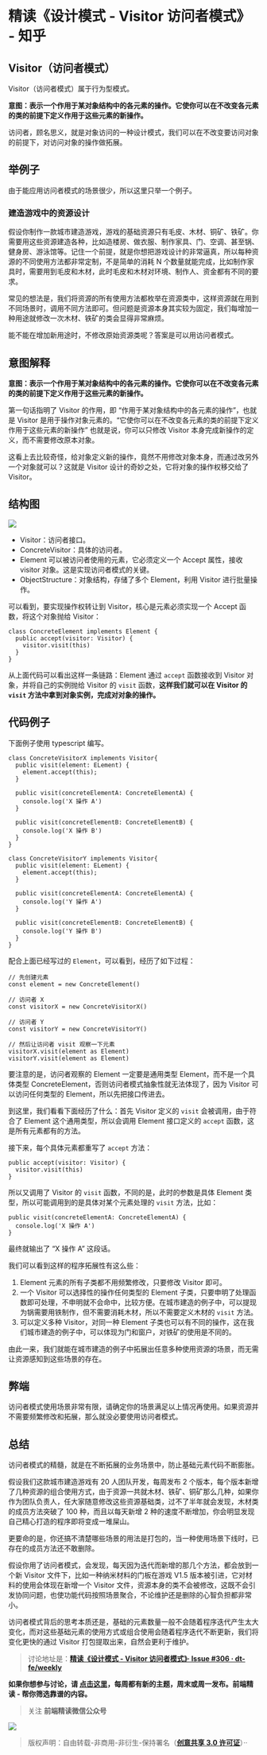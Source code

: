 # 精读《设计模式 - Visitor 访问者模式》 - 知乎
**Visitor（访问者模式）**
------------------

Visitor（访问者模式）属于行为型模式。

**意图：表示一个作用于某对象结构中的各元素的操作。它使你可以在不改变各元素的类的前提下定义作用于这些元素的新操作。** 

访问者，顾名思义，就是对象访问的一种设计模式，我们可以在不改变要访问对象的前提下，对访问对象的操作做拓展。

**举例子**
-------

由于能应用访问者模式的场景很少，所以这里只举一个例子。

### **建造游戏中的资源设计**

假设你制作一款城市建造游戏，游戏的基础资源只有毛皮、木材、铜矿、铁矿。你需要用这些资源建造各种，比如造楼房、做衣服、制作家具、门、空调、甚至锅、健身房、游泳馆等。记住一个前提，就是你想把游戏设计的非常逼真，所以每种资源的不同使用方法都非常定制，不是简单的消耗 N 个数量就能完成，比如制作家具时，需要用到毛皮和木材，此时毛皮和木材对环境、制作人、资金都有不同的要求。

常见的想法是，我们将资源的所有使用方法都枚举在资源类中，这样资源就在用到不同场景时，调用不同方法即可。但问题是资源本身其实较为固定，我们每增加一种用途就修改一次木材、铁矿的类会显得非常麻烦。

能不能在增加新用途时，不修改原始资源类呢？答案是可以用访问者模式。

**意图解释**
--------

**意图：表示一个作用于某对象结构中的各元素的操作。它使你可以在不改变各元素的类的前提下定义作用于这些元素的新操作。** 

第一句话指明了 Visitor 的作用，即 “作用于某对象结构中的各元素的操作”，也就是 Visitor 是用于操作对象元素的。“它使你可以在不改变各元素的类的前提下定义作用于这些元素的新操作” 也就是说，你可以只修改 Visitor 本身完成新操作的定义，而不需要修改原本对象。

这看上去比较奇怪，给对象定义新的操作，竟然不用修改对象本身，而通过改另外一个对象就可以？这就是 Visitor 设计的奇妙之处，它将对象的操作权移交给了 Visitor。

**结构图**
-------

![](https://pic3.zhimg.com/v2-53208bdb8eb7268666856affb4054892_b.jpg)

*   Visitor：访问者接口。
*   ConcreteVisitor：具体的访问者。
*   Element 可以被访问者使用的元素，它必须定义一个 Accept 属性，接收 visitor 对象。这是实现访问者模式的关键。
*   ObjectStructure：对象结构，存储了多个 Element，利用 Visitor 进行批量操作。

可以看到，要实现操作权转让到 Visitor，核心是元素必须实现一个 Accept 函数，将这个对象抛给 Visitor：

```text
class ConcreteElement implements Element {
  public accept(visitor: Visitor) {
    visitor.visit(this)
  }
}

```

从上面代码可以看出这样一条链路：Element 通过 `accept` 函数接收到 Visitor 对象，并将自己的实例抛给 Visitor 的 `visit` 函数，**这样我们就可以在 Visitor 的 `visit` 方法中拿到对象实例，完成对对象的操作。** 

**代码例子**
--------

下面例子使用 typescript 编写。

```text
class ConcreteVisitorX implements Visitor{
  public visit(element: ELement) {
    element.accept(this);
  }

  public visit(concreteElementA: ConcreteElementA) {
    console.log('X 操作 A')
  }

  public visit(concreteElementB: ConcreteElementB) {
    console.log('X 操作 B')
  }
}

class ConcreteVisitorY implements Visitor{
  public visit(element: ELement) {
    element.accept(this);
  }

  public visit(concreteElementA: ConcreteElementA) {
    console.log('Y 操作 A')
  }

  public visit(concreteElementB: ConcreteElementB) {
    console.log('Y 操作 B')
  }
}

```

配合上面已经写过的 `Element`，可以看到，经历了如下过程：

```text
// 先创建元素
const element = new ConcreteElement()

// 访问者 X
const visitorX = new ConcreteVisitorX()

// 访问者 Y
const visitorY = new ConcreteVisitorY()

// 然后让访问者 visit 观察一下元素
visitorX.visit(element as Element)
visitorY.visit(element as Element)

```

要注意的是，访问者观察的 Element 一定要是通用类型 Element，而不是一个具体类型 ConcreteElement，否则访问者模式抽象性就无法体现了，因为 Visitor 可以访问任何类型的 Element，所以先把接口传进去。

到这里，我们看看下面经历了什么：首先 Visitor 定义的 `visit` 会被调用，由于符合了 Element 这个通用类型，所以会调用 Element 接口定义的 `accept` 函数，这是所有元素都有的方法。

接下来，每个具体元素都重写了 `accept` 方法：

```text
public accept(visitor: Visitor) {
  visitor.visit(this)
}

```

所以又调用了 Visitor 的 `visit` 函数，不同的是，此时的参数是具体 Element 类型，所以可能调用到的是具体对某个元素处理的 `visit` 方法，比如：

```text
public visit(concreteElementA: ConcreteElementA) {
  console.log('X 操作 A')
}

```

最终就输出了 “X 操作 A” 这段话。

我们可以看到这样的程序拓展性有这么些：

1.  Element 元素的所有子类都不用频繁修改，只要修改 Visitor 即可。
2.  一个 Visitor 可以选择性的操作任何类型的 Element 子类，只要申明了处理函数即可处理，不申明就不会命中，比较方便。在城市建造的例子中，可以提现为锅需要用铁制作，但不需要消耗木材，所以不需要定义木材的 `visit` 方法。
3.  可以定义多种 Visitor，对同一种 Element 子类也可以有不同的操作，这在我们城市建造的例子中，可以体现为门和窗户，对铁矿的使用是不同的。

由此一来，我们就能在城市建造的例子中拓展出任意多种使用资源的场景，而无需让资源感知到这些场景的存在。

**弊端**
------

访问者模式使用场景非常有限，请确定你的场景满足以上情况再使用。如果资源并不需要频繁修改和拓展，那么就没必要使用访问者模式。

**总结**
------

访问者模式的精髓，就是在不断拓展的业务场景中，防止基础元素代码不断膨胀。

假设我们这款城市建造游戏有 20 人团队开发，每周发布 2 个版本，每个版本新增了几种资源的组合使用方式，由于资源一共就木材、铁矿、铜矿那么几种，如果你作为团队负责人，任大家随意修改这些资源基础类，过不了半年就会发现，木材类的成员方法突破了 100 种，而且以每天新增 2 种的速度不断增加，你会明显发现自己精心打造的程序即将变成一堆屎山。

更要命的是，你还搞不清楚哪些场景的用法是打包的，当一种使用场景下线时，已存在的成员方法还不敢删除。

假设你用了访问者模式，会发现，每天因为迭代而新增的那几个方法，都会放到一个新 Visitor 文件下，比如一种纳米材料的门板在游戏 V1.5 版本被引进，它对材料的使用会体现在新增一个 Visitor 文件，资源本身的类不会被修改，这既不会引发协同问题，也使功能代码按照场景聚合，不论维护还是删除的心智负担都非常小。

访问者模式背后的思考本质还是，基础的元素数量一般不会随着程序迭代产生太大变化，而对这些基础元素的使用方式或组合使用会随着程序迭代不断更新，我们将变化更快的通过 Visitor 打包提取出来，自然会更利于维护。

> 讨论地址是：**[精读《设计模式 - Visitor 访问者模式》· Issue #306 · dt-fe/weekly](https://link.zhihu.com/?target=https%3A//github.com/dt-fe/weekly/issues/306)**  

**如果你想参与讨论，请 [点击这里](https://link.zhihu.com/?target=https%3A//github.com/dt-fe/weekly)，每周都有新的主题，周末或周一发布。前端精读 - 帮你筛选靠谱的内容。** 

> 关注 **前端精读微信公众号**  

![](https://pic3.zhimg.com/v2-d46b608443dd2afa3dea21b96236fa06_b.jpg)

> 版权声明：自由转载-非商用-非衍生-保持署名（**[创意共享 3.0 许可证](https://link.zhihu.com/?target=https%3A//creativecommons.org/licenses/by-nc-nd/3.0/deed.zh)**）··